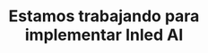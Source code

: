 ---
title: Estamos trabajando para implementar Inled AI
description: Esta sección está en construcción
---